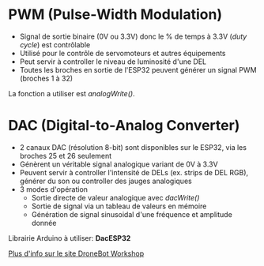 
# PWM (Pulse-Width Modulation)

- Signal de sortie binaire (0V ou 3.3V) donc le % de temps à 3.3V (*duty cycle*) est contrôlable
- Utilisé pour le contrôle de servomoteurs et autres équipements
- Peut servir à controller le niveau de luminosité d'une DEL
- Toutes les broches en sortie de l'ESP32 peuvent générer un signal PWM (broches 1 à 32)

La fonction a utiliser est *analogWrite()*. 


# DAC (Digital-to-Analog Converter)

- 2 canaux DAC (résolution 8-bit) sont disponibles sur le ESP32, via les broches 25 et 26 seulement
- Génèrent un véritable signal analogique variant de 0V à 3.3V
- Peuvent servir à controller l'intensité de DELs (ex. strips de DEL RGB), générer du son ou controller des jauges analogiques 
- 3 modes d'opération
    - Sortie directe de valeur analogique avec *dacWrite()*
    - Sortie de signal via un tableau de valeurs en mémoire 
    - Génération de signal sinusoidal d'une fréquence et amplitude donnée

Librairie Arduino à utiliser: **DacESP32**

[Plus d'info sur le site DroneBot Workshop](https://dronebotworkshop.com/esp32-dac/)



